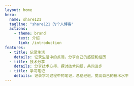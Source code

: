 ```yaml
---
layout: home
hero:
  name: share121
  tagline: "share121 的个人博客"
  actions:
    - theme: brand
      text: 介绍
      link: /introduction
features:
  - title: 记录生活
    details: 记录生活中的点滴，分享自己的感悟和经历
  - title: 技术分享
    details: 分享技术心得，探讨技术问题，共同进步
  - title: 学习笔记
    details: 记录学习过程中的笔记，总结经验，提高自己的技术水平
---
```


<script setup>
import { VPTeamMembers } from 'vitepress/theme';

const members = [
  {
    avatar: 'https://www.github.com/share121.png',
    name: 'share121',
    links: [
      { icon: 'github', link: 'https://github.com/share121' },
      { icon: 'bilibili', link: 'https://space.bilibili.com/626843261' },
    ]
  },
]
</script>

<VPTeamMembers size="small" :members="members" />
